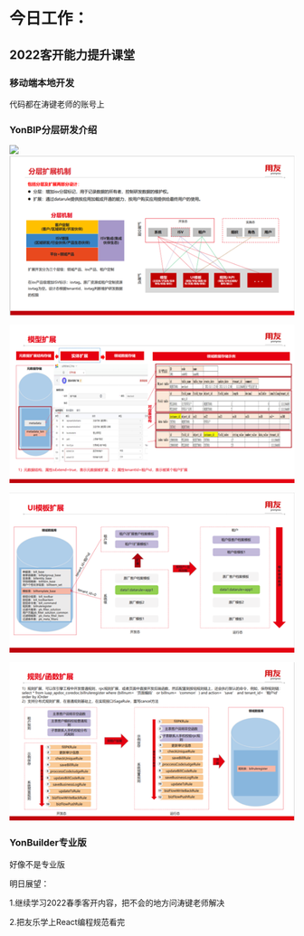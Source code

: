 # 今日工作：

## 2022客开能力提升课堂

### 移动端本地开发

代码都在涛键老师的账号上

### YonBIP分层研发介绍

![](file:///C:/Users/wangz/AppData/Local/Temp/msohtmlclip1/01/clip_image002.png)![1679843299305](image/26-03-2023/1679843299305.png)

![1679843310712](image/26-03-2023/1679843310712.png)

![1679843319792](image/26-03-2023/1679843319792.png)

![1679843327681](image/26-03-2023/1679843327681.png)

### YonBuilder专业版

好像不是专业版

明日展望：

1.继续学习2022春季客开内容，把不会的地方问涛键老师解决

2.把友乐学上React编程规范看完
